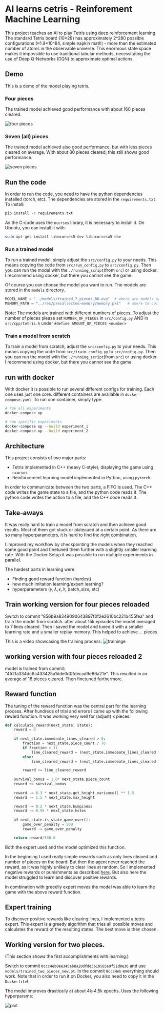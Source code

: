 # AI learns cetris - Reinforement Machine Learning
This project teaches an AI to play Tetris using deep reinforcement learning. The standard Tetris board (10×28) has approximately 2^280 possible configurations (≈1.9×10^84, simple napkin math) - more than the estimated number of atoms in the observable universe. This enormous state space makes it impossible to use traditional tabular methods, necessitating the use of Deep Q-Networks (DQN) to approximate optimal actions.

## Demo
This is a demo of the model playing tetris.


### Four pieces
The trained model achieved good performance with about 160 pieces cleared. 

![four pieces](./res/demo-4-pieces.gif)

### Seven (all) pieces
The trained model achieved also good performance, but with less pieces cleared on average. With about 80 pieces cleared, this still shows good performance.

![seven pieces](./res/demo-7-pieces.gif)


## Run the code 

In order to run the code, you need to have the python dependencies installed (torch, etc). The dependencies are stored in the `requirements.txt`. To install: 

```bash
pip install -r requirements.txt
```

As the C-code uses the `ncurses` library, it is necessary to install it. On Ubuntu, you can install it with: 

```bash
sudo apt-get install libncurses5-dev libncursesw5-dev
```

### Run a trained model
To run a trained model, simply adjust the `src/config.py` to your needs. This means copying the code from `src/run_config.py` to  `src/config.py`. Then you can run the model with the `./running_script`(from `src`) or using docker. I recommend using docker, but there you cannot see the game.


Of course you can choose the model you want to run. The models are stored in the `models` directory. 

```python
MODEL_NAME = "../models/trained_7_pieces_80-avg"  # where are models saved? (for e.g. checkpointing )
MEMORY_PATH = "../res/precollected-memory/memory.pkl"   # where to collect mem
```
Note: The models are trained with different numbers of pieces. To adjust the number of pieces please set `NUMBER_OF_PIECES` in `src/config.py` AND in `src/cpp/tetris.h` under `#define AMOUNT_OF_PIECES <number>`


### Train a model from scratch 
To train a model from scratch, adjust the `src/config.py` to your needs. This means copying the code from `src/train_config.py` to  `src/config.py`. Then you can run the model with the `./running_script`(from `src`) or using docker. I recommend using docker, but there you cannot see the game.


## run with docker
With docker it is possible to run several different configs for training. Each one uses just one core. 
different containers are available in `docker-compose.yaml`. 
To run one container, simply type: 

```bash
# run all experiments
docker-compose up

# run specific experiments
docker-compose up --build experiment_1
docker-compose up --build experiment_2

```


## Architecture
This project consists of two major parts: 
- Tetris implemented in C++ (heavy C-style), displaying the game using `ncurses`
- Reinforcement learning model implemented in Python, using `pytorch`. 

In order to communicate between the two parts, a FIFO is used. The C++ code writes the game state to a file, and the python code reads it. The python code writes the action to a file, and the C++ code reads it.



## Take-aways
It was really hard to train a model from scratch and then achieve good results. Most of them got stuck or plateaued at a certain point. As there are so many hyperparameters, it is hard to find the right combination.

I improved my workflow by checkpointing the models when they reached some good point and finetuned them further with a slightly smaller learning rate. With the Docker Setup it was possible to run multiple experiments in parallel.

The hardest parts in learning were: 
- Finding good reward function (hardest)
- how much imitation learning/expert learning?
- hyperparameters ($\gamma, \lambda, \epsilon, lr$, batch_size, etc)


## Train working version for four pieces reloaded
Switch to commit "856b9a834909d643897f0f2e2610bc221b455fea" and train the model from scratch. after about 15k episodes the model averaged to 7 lines cleared. Then I saved the model and tuned it with a smaller learning rate and a smaller replay memory. This helped to achieve ... pieces. 

This is a video showcasing the training process: 
![traininge](./res/training_4_pieces.gif)

## working version with four pieces reloaded 2
model is trained from commit: "452fa334dc9c433425a1dde0d0fdecad9e86a21e".
This resulted in an average of 16 pieces cleared. Then finetuned furthermore.  




## Reward function
The tuning of the reward function was the central part for the learning process. After hundreds of trial and errors I came up with the following reward function. It was working very well for (adjust) x pieces. 

```python
def calculate_reward(next_state: State):
    reward = 0
    
    if next_state.immedeate_lines_cleared > 0:
        fraction = next_state.piece_count / 70
        if fraction > 1: 
            line_cleared_reward = (next_state.immedeate_lines_cleared ** 2) * 200
        else:
            line_cleared_reward = (next_state.immedeate_lines_cleared ** 2) * 200 * fraction*2

        reward += line_cleared_reward
        
    survival_bonus = 1.0* next_state.piece_count 
    reward += survival_bonus
    
    reward -= 0.3 * next_state.get_height_variance() ** 1.5
    reward -= 1.5 * next_state.max_height

    reward -= 0.2 * next_state.bumpiness
    reward -= 0.95 * next_state.holes
    
    if next_state.is_state_game_over():
        game_over_penalty = 500 
        reward -= game_over_penalty

    return reward/500.0
```

Both the expert used and the model optimized this function. 

In the beginning I used really simple rewards such as only lines cleared and number of pieces on the board. But then the agent never reached the reward, as it was highly unlikely to clear lines at random. So I implemented negative rewards or punishments as described [here](https://cs231n.stanford.edu/reports/2016/pdfs/121_Report.pdf). 
But also here the model struggled to learn and discover positive rewards.

In combination with greedily expert moves the model was able to learn the game with the above reward function.



## Expert training
To discover positive rewards like clearing lines, I implemented a tetris expert. This expert is a greedy algorithm that tries all possible moves and calculates the reward of the resulting states. The best move is then chosen.

 


## Working version for two pieces. 
(This section shows the first accomplishments with learning.)

Switch to commit `0ccc4eb0ee345ab8a20dfde3619505e0f51d0e36` and use `models/trained_two_pieces_new.pt`. In the commit `0ccc4eb` everything should work. Note that in order to run it on Docker, you also need to copy it in the `Dockerfile`!


The model improves drastically at about 4k-4.5k epochs. 
Uses the following hyperparams: 


![plot](./res/newplot.png)

